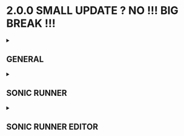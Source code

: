 # 2.0.0 SMALL UPDATE ? NO !!! BIG BREAK !!!

<details><summary><h2>GENERAL</h2></summary><p>

 - License moment

</p></details>
<details><summary><h2>SONIC RUNNER</h2></summary><p>

### NEW ADDITIONS

 - The main menu got almost completely redesigned, with every menu that it had originaly either completely overhalled or at least changed in some way.
   There were no escapees. On top of that, there are now also new menus! And also a new inaccesable menu! God damn!
 - New timer setting, where it will only appear if you had beaten the level you are playing.
 - You can now save replays while playing the level with F6. This will save a replay without you needing to finish the level.
 - You can now unlock missing legitimately.

### VISUAL

 - Sonic Runner is no longer in the 4:3 aspect ratio, it is now in the glorious___ 5:3 aspect ratio___!
 - XT9 has new idle animations.
 - When launched very high with a mushroom, you now spin.
 - Fixed XT9's and missing's particles being the wrong color for 1 frame
 - The timer is now outlined for better visibility.
 - User Universe now has a unique BG.
 - Bootup sequence has a new font.

### FIXES & CHANGES

 - The menu now has it's own seperate keys from gameplay.
 - Fixed bug where a level groups completion percentage wouldn't save, leading to messy behaviour.
 - The level timer doesn't start until you start moving.
 - S1's default slide is now a bit slower. Dropslide is staying the same speed, however.
 - Shortend coyote time on S1 and it's derivates.
 - XT9 is unlocked when you have 7 bonuses now. If you already have them unlocked,
   this update wont take it away.
 - Fixed a bug where you could quit to the menu after you've hit an obstacle, making the game not count the death.
 - Fixed a bug where the game didn't record the first frame of a replay.
 - Fixed `--savefile_interaction` console argument working incorrectly.

</p></details>
<details><summary><h2>SONIC RUNNER EDITOR</h2></summary><p>

### NEW ADDITIONS

 - Added new shortcuts to temporarely hide layers.
 - In the edit layers panel, there is now a new option:__ Unicolor__! Turning this
   on will make every layer only one color.
 - Added a new object:__ Boosters__! The act similarly to mushrooms, but just with
   different theming.
 - Added a new object:__ Platforms__! The moving platforms are real!
 - You can now change the font of HoverText.
 - New text interpreter or something!
	 - When typing text into HoverText, you can type some commands
	   inbetween %% and they will be replaced by game info.
	 - `%left%`, `%right%`, `%up%`, `%down%`, `%jump%`, `%special%`,
	   `%reset%`, `%return%` will be replaced by the users keybinds for
	   those actions.
	 - `%unlock [unlock]%` will be replaced by a YES or NO depending on if
	   `[unlock]` is unlocked.
	 - `%level [level_data]%` will be replaced by info from the level .dat file.
	   possible options for [level_data]:
		 - creator - Who made the level.
		 - level_name - Name of the level.
		 - level_icon - What icon the level has.
		 - level_base - What base the level has.
	 - If you wanna type % or any of the commands without them being replaced, put them between \`\`,
	   and the interpreter will ignore them.
	 - %\`% will put a \`, since otherwise it will be removed.
 - You can now set `tele_destination` of the portal and finish to `*Level_Next`, which will change the level to the next level in the level group.
 - You can now add the name of the author to a level group. You can also make it so it doesn't display in the level select screen, if you don't like how it looks.

### VISUAL

 - You can now specify the "ui color" for a level group.
 - There are now more variations of dirt tiles.
 - More Blurees! i love trees trees so cool
 - The .dat creator has been centralized.

### FIXES & CHANGES

 - Attachables should no longer have wacky behaviours when you do anything complex with them.
 - Fixed a bug where you could have multiple of the same tile preset in the place panel.
 - You can now edit the order of portals.
 - Fixed playtested levels not reloading when you die or press reset.
 - Playtested levels no longer save as seperate levels.
 - Upon exiting a level when you are platesting it, you will also exit SR. You won't need to go through the SR menu to get back to the editor.
 - The "Is official" tag has been altered. Now when a level has the "Is official" tag:
	 - If the level's author matches the level groups author, the level won't have the "Creator:" line, similary to how WaterWay doesn't have it.
	 - If the level's author is different to the level groups author, it will show a thank you message.
 - The "Is official" tag now does nothing in UserUniverse.
 - In the options menu, the keybind for saving with a popup didn't display properly. This is now fixed.

</p></details>
